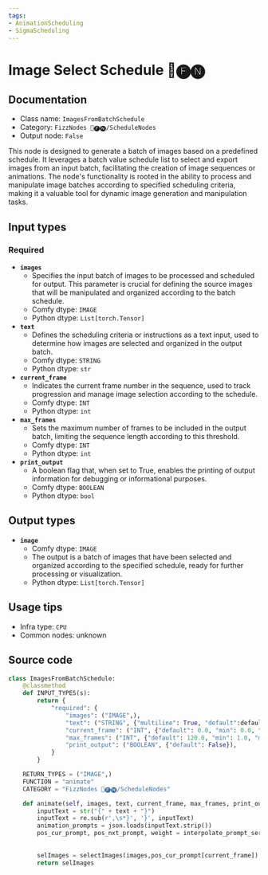 ```yaml
---
tags:
- AnimationScheduling
- SigmaScheduling
---
```


# Image Select Schedule 📅🅕🅝
## Documentation
- Class name: `ImagesFromBatchSchedule`
- Category: `FizzNodes 📅🅕🅝/ScheduleNodes`
- Output node: `False`

This node is designed to generate a batch of images based on a predefined schedule. It leverages a batch value schedule list to select and export images from an input batch, facilitating the creation of image sequences or animations. The node's functionality is rooted in the ability to process and manipulate image batches according to specified scheduling criteria, making it a valuable tool for dynamic image generation and manipulation tasks.
## Input types
### Required
- **`images`**
    - Specifies the input batch of images to be processed and scheduled for output. This parameter is crucial for defining the source images that will be manipulated and organized according to the batch schedule.
    - Comfy dtype: `IMAGE`
    - Python dtype: `List[torch.Tensor]`
- **`text`**
    - Defines the scheduling criteria or instructions as a text input, used to determine how images are selected and organized in the output batch.
    - Comfy dtype: `STRING`
    - Python dtype: `str`
- **`current_frame`**
    - Indicates the current frame number in the sequence, used to track progression and manage image selection according to the schedule.
    - Comfy dtype: `INT`
    - Python dtype: `int`
- **`max_frames`**
    - Sets the maximum number of frames to be included in the output batch, limiting the sequence length according to this threshold.
    - Comfy dtype: `INT`
    - Python dtype: `int`
- **`print_output`**
    - A boolean flag that, when set to True, enables the printing of output information for debugging or informational purposes.
    - Comfy dtype: `BOOLEAN`
    - Python dtype: `bool`
## Output types
- **`image`**
    - Comfy dtype: `IMAGE`
    - The output is a batch of images that have been selected and organized according to the specified schedule, ready for further processing or visualization.
    - Python dtype: `List[torch.Tensor]`
## Usage tips
- Infra type: `CPU`
- Common nodes: unknown


## Source code
```python
class ImagesFromBatchSchedule:
    @classmethod
    def INPUT_TYPES(s):
        return {
            "required": {
                "images": ("IMAGE",),
                "text": ("STRING", {"multiline": True, "default":defaultPrompt}),
                "current_frame": ("INT", {"default": 0.0, "min": 0.0, "max": 999999.0, "step": 1.0, }),
                "max_frames": ("INT", {"default": 120.0, "min": 1.0, "max": 999999.0, "step": 1.0}),
                "print_output": ("BOOLEAN", {"default": False}),
            }
        }

    RETURN_TYPES = ("IMAGE",)
    FUNCTION = "animate"
    CATEGORY = "FizzNodes 📅🅕🅝/ScheduleNodes"

    def animate(self, images, text, current_frame, max_frames, print_output):
        inputText = str("{" + text + "}")
        inputText = re.sub(r',\s*}', '}', inputText)
        animation_prompts = json.loads(inputText.strip())
        pos_cur_prompt, pos_nxt_prompt, weight = interpolate_prompt_series(animation_prompts, max_frames, 0, "",
                                                                           "", 0,
                                                                           0, 0, 0, print_output)
        selImages = selectImages(images,pos_cur_prompt[current_frame])
        return selImages

```
